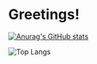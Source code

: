 # Greetings!

[![Anurag's GitHub stats](https://github-readme-stats.vercel.app/api?username=pouyasonej&show_icons=true&theme=synthwave)](https://github.com/pouyasonej/github-readme-stats)

![Top Langs](https://github-readme-stats.vercel.app/api/top-langs/?username=pouyasonej&hide_progress=true)
